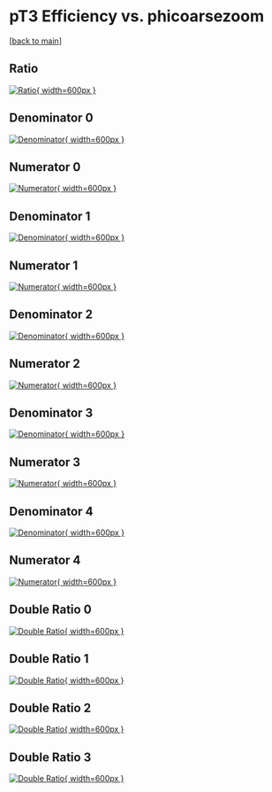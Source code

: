 # pT3 Efficiency vs. phicoarsezoom

[[back to main](./)]



## Ratio

[![Ratio](../mtv/var/pT3_xtr_13_1_eff_phicoarsezoom.png){ width=600px }](../mtv/var/pT3_xtr_13_1_eff_phicoarsezoom.pdf)

## Denominator 0

[![Denominator](../mtv/den/pT3_xtr_13_1_eff_phicoarsezoom_den0.png){ width=600px }](../mtv/den/pT3_xtr_13_1_eff_phicoarsezoom_den0.pdf)

## Numerator 0

[![Numerator](../mtv/num/pT3_xtr_13_1_eff_phicoarsezoom_num0.png){ width=600px }](../mtv/num/pT3_xtr_13_1_eff_phicoarsezoom_num0.pdf)

## Denominator 1

[![Denominator](../mtv/den/pT3_xtr_13_1_eff_phicoarsezoom_den1.png){ width=600px }](../mtv/den/pT3_xtr_13_1_eff_phicoarsezoom_den1.pdf)

## Numerator 1

[![Numerator](../mtv/num/pT3_xtr_13_1_eff_phicoarsezoom_num1.png){ width=600px }](../mtv/num/pT3_xtr_13_1_eff_phicoarsezoom_num1.pdf)

## Denominator 2

[![Denominator](../mtv/den/pT3_xtr_13_1_eff_phicoarsezoom_den2.png){ width=600px }](../mtv/den/pT3_xtr_13_1_eff_phicoarsezoom_den2.pdf)

## Numerator 2

[![Numerator](../mtv/num/pT3_xtr_13_1_eff_phicoarsezoom_num2.png){ width=600px }](../mtv/num/pT3_xtr_13_1_eff_phicoarsezoom_num2.pdf)

## Denominator 3

[![Denominator](../mtv/den/pT3_xtr_13_1_eff_phicoarsezoom_den3.png){ width=600px }](../mtv/den/pT3_xtr_13_1_eff_phicoarsezoom_den3.pdf)

## Numerator 3

[![Numerator](../mtv/num/pT3_xtr_13_1_eff_phicoarsezoom_num3.png){ width=600px }](../mtv/num/pT3_xtr_13_1_eff_phicoarsezoom_num3.pdf)

## Denominator 4

[![Denominator](../mtv/den/pT3_xtr_13_1_eff_phicoarsezoom_den4.png){ width=600px }](../mtv/den/pT3_xtr_13_1_eff_phicoarsezoom_den4.pdf)

## Numerator 4

[![Numerator](../mtv/num/pT3_xtr_13_1_eff_phicoarsezoom_num4.png){ width=600px }](../mtv/num/pT3_xtr_13_1_eff_phicoarsezoom_num4.pdf)

## Double Ratio 0

[![Double Ratio](../mtv/ratio/pT3_xtr_13_1_eff_phicoarsezoom_ratio0.png){ width=600px }](../mtv/ratio/pT3_xtr_13_1_eff_phicoarsezoom_ratio0.pdf)

## Double Ratio 1

[![Double Ratio](../mtv/ratio/pT3_xtr_13_1_eff_phicoarsezoom_ratio1.png){ width=600px }](../mtv/ratio/pT3_xtr_13_1_eff_phicoarsezoom_ratio1.pdf)

## Double Ratio 2

[![Double Ratio](../mtv/ratio/pT3_xtr_13_1_eff_phicoarsezoom_ratio2.png){ width=600px }](../mtv/ratio/pT3_xtr_13_1_eff_phicoarsezoom_ratio2.pdf)

## Double Ratio 3

[![Double Ratio](../mtv/ratio/pT3_xtr_13_1_eff_phicoarsezoom_ratio3.png){ width=600px }](../mtv/ratio/pT3_xtr_13_1_eff_phicoarsezoom_ratio3.pdf)

